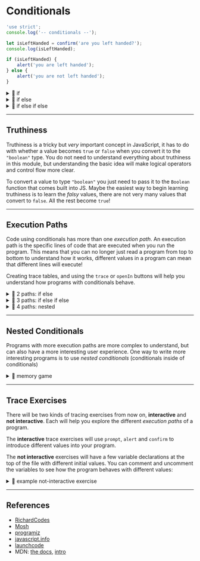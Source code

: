 # Conditionals

```js
'use strict';
console.log('-- conditionals --');

let isLeftHanded = confirm('are you left handed?');
console.log(isLeftHanded);

if (isLeftHanded) {
	alert('you are left handed');
} else {
	alert('you are not left handed');
}
```

<details>
<summary>🥚 if</summary>

```js
'use strict';
console.log('-- if --');

let input = prompt("please don't cancel");

let response = '';
if (input === null) {
	// enter this block if the condition is true
	response = 'you are a canceler';
}

alert(response);
```

</details>
<details>
<summary>🥚 if else</summary>

```js
'use strict';
console.log('--  if else  --');

let input = prompt("please don't cancel");

let response = '';
if (input === null) {
	// enter this block if the condition is true
	response = 'you are a canceler';
} else {
	// enter this block if the condition is false
	response = input;
}

alert(response);
```

</details>
<details>
<summary>🥚 if else if else</summary>

```js
'use strict';
console.log('-- if else if else --');

let input = prompt('enter something');

let response = '';
if (input === null) {
	// enter this block if the first condition is true
	response = 'you are a canceler';
} else if (input === '') {
	// enter this block if the second condition is true
	response = 'come on, type something';
} else {
	// enter this block if all conditions are false
	response = '"' + input + '" is something';
}

alert(response);
```

</details>

---

## Truthiness

Truthiness is a tricky but _very_ important concept in JavaScript, it has to do with
whether a value becomes `true` or `false` when you convert it to the `"boolean"` type. You
do not need to understand everything about truthiness in this module, but understanding
the basic idea will make logical operators and control flow more clear.

To convert a value to type `"boolean"` you just need to pass it to the `Boolean` function
that comes built into JS. Maybe the easiest way to begin learning truthiness is to learn
the _falsy_ values, there are not very many values that convert to `false`. All the rest
become `true`!

---

## Execution Paths

Code using conditionals has more than one _execution path_. An execution path is the
specific lines of code that are executed when you run the program. This means that you can
no longer just read a program from top to bottom to understand how it works, different
values in a program can mean that different lines will execute!

Creating trace tables, and using the `trace` or `openIn` buttons will help you understand
how programs with conditionals behave.

<details>
<summary>🥚 2 paths: if else</summary>

```js
'use strict';
console.log('-- 2 paths: if else --');

let input = prompt('enter something');

let path = '';
if (input === null) {
	path = 'a';
} else {
	path = 'b';
}

alert(path);
```

</details>
<details>
<summary>🥚 3 paths: if else if else</summary>

```js
'use strict';
console.log('-- 3 paths: if else if else --');

let input = prompt('enter something');

let path = '';
if (input === null) {
	path = 'a';
} else if (input === '') {
	path = 'b';
} else {
	path = 'c';
}

alert(path);
```

</details>
<details>
<summary>🥚 4 paths: nested</summary>

```js
'use strict';
console.log('-- 4 paths: nested --');

let input = prompt('enter "something"');

let path = '';
if (input !== null) {
	path = 'a';
	if (input === '') {
		path = path + '1';
	} else if (input === 'something') {
		path = path + '2';
	} else {
		path = path + '3';
	}
} else {
	path = 'b';
}

alert(path);
```

</details>

---

## Nested Conditionals

Programs with more execution paths are more complex to understand, but can also have a
more interesting user experience. One way to write more interesting programs is to use
_nested conditionals_ (conditionals inside of conditionals)

<details>
<summary>🐣 memory game</summary>

```js
'use strict';
console.log('-- memory game --');

let thingToRemember = prompt(
	'enter some text, then remember it.\n\n' +
		'if you remember it correctly you win'
);

if (thingToRemember !== null) {
	let displayTheText = confirm(
		'would you like to see your text one more time?'
	);
	if (displayTheText) {
		alert(thingToRemember);
	}
	let guess = prompt('now try to remember what it was:');
	if (guess !== null) {
		if (guess === thingToRemember) {
			alert('you win!');
		} else {
			alert('try again.');
		}
	}
}

alert('good bye');
```

</details>

---

## Trace Exercises

There will be two kinds of tracing exercises from now on, **interactive** and **not
interactive**. Each will help you explore the different _execution paths_ of a program.

The **interactive** trace exercises will use `prompt`, `alert` and `confirm` to introduce
different values into your program.

The **not interactive** exercises will have a few variable declarations at the top of the
file with different initial values. You can comment and uncomment the variables to see how
the program behaves with different values:

<details>
<summary>🥚 example not-interactive exercise</summary>

```js
'use strict';
let value = -1;
// let value = -0.5;
// let value = 0;
// let value = 0.5;
// let value = 1;

let message;
if (value < 0) {
	message = 'too small';
} else if (value === 0) {
	message = 'perfect';
} else if (value > 0) {
	message = 'too big';
} else {
	message = 'this path is unreachable!';
}

console.log(message);
```

</details>

---

## References

- [RichardCodes](https://www.youtube.com/watch?v=NAOSKGV9bqg)
- [Mosh](https://www.youtube.com/watch?v=IsG4Xd6LlsM)
- [programiz](https://www.programiz.com/javascript/if-else)
- [javascript.info](https://javascript.info/ifelse)
- [launchcode](https://education.launchcode.org/intro-to-professional-web-dev/chapters/booleans-and-conditionals/conditionals.html)
- MDN:
  [the docs](https://developer.mozilla.org/en-US/docs/Web/JavaScript/Reference/Statements/if...else),
  [intro](https://developer.mozilla.org/en-US/docs/Learn/JavaScript/Building_blocks/conditionals)
